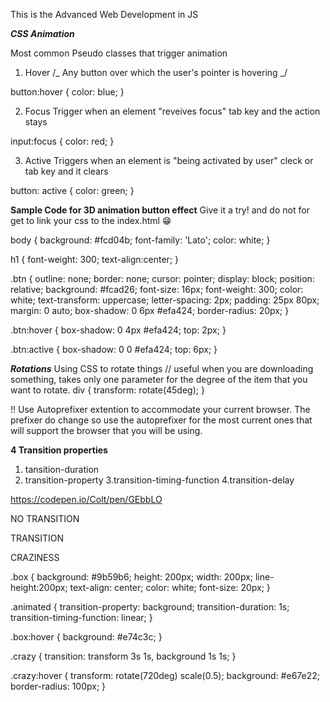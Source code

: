 This is the Advanced Web Development in JS

**_CSS Animation_**

Most common Pseudo classes that trigger animation

1. Hover
   /_ Any button over which the user's pointer is hovering _/

button:hover {
color: blue;
}

2. Focus
   Trigger when an element "reveives focus" tab key and the action stays

input:focus {
color: red;
}

3. Active
   Triggers when an element is "being activated by user" cleck or tab key and it clears

button: active {
color: green;
}

**Sample Code for 3D animation button effect**
Give it a try! and do not for get to link your css to the index.html 😁

body {
background: #fcd04b;
font-family: 'Lato';
color: white;
}

h1 {
font-weight: 300;
text-align:center;
}

.btn {
outline: none;
border: none;
cursor: pointer;
display: block;
position: relative;
background: #fcad26;
font-size: 16px;
font-weight: 300;
color: white;
text-transform: uppercase;
letter-spacing: 2px;
padding: 25px 80px;
margin: 0 auto;
box-shadow: 0 6px #efa424;
border-radius: 20px;
}

.btn:hover {
box-shadow: 0 4px #efa424;
top: 2px;
}

.btn:active {
box-shadow: 0 0 #efa424;
top: 6px;
}

**_Rotations_** Using CSS to rotate things
// useful when you are downloading something,
takes only one parameter for the degree of the item that you want to rotate.
div {
transform: rotate(45deg);
}

!! Use Autoprefixer extention to accommodate your current browser.
The prefixer do change so use the autoprefixer for the most current ones that will support the browser that you will be using.

**4 Transition properties**
1. tansition-duration
2. transition-property
3.transition-timing-function 
4.transition-delay 

https://codepen.io/Colt/pen/GEbbLO

<p class="box">NO TRANSITION</p>
<p class="animated box">TRANSITION</p>
<p class="crazy box">CRAZINESS</p>

.box {
  background: #9b59b6;
  height: 200px;
  width: 200px;
  line-height:200px;
  text-align: center;
  color: white;
  font-size: 20px;
}

.animated {
  transition-property: background;
  transition-duration: 1s;
  transition-timing-function: linear;
}

.box:hover {
  background: #e74c3c;
}

.crazy {
  transition: transform 3s 1s, background 1s 1s;
}

.crazy:hover {
  transform: rotate(720deg) scale(0.5);
  background: #e67e22;
  border-radius: 100px;
}

